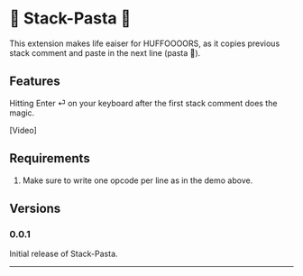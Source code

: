 # 🍝 Stack-Pasta 🍝

This extension makes life eaiser for HUFFOOOORS, as it copies previous stack comment and paste in the next line (pasta 🍝). 

## Features

Hitting Enter ⏎ on your keyboard after the first stack comment does the magic.

[Video]


## Requirements

1. Make sure to write one opcode per line as in the demo above.



## Versions

### 0.0.1

Initial release of Stack-Pasta.


---


